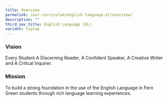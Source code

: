 ```yaml
---
title: Overview
permalink: /our-curriculum/english-language-el/overview/
description: ""
third_nav_title: English Language (EL)
variant: tiptap
---
```

<h3><strong>Vision</strong></h3>
<p>Every Student A Discerning Reader, A Confident Speaker, A Creative Writer
and A Critical Inquirer.</p>
<h3><strong>Mission</strong></h3>
<p>To build a strong foundation in the use of the English Language in Fern
Green students through rich language learning experiences.</p>
<p></p>